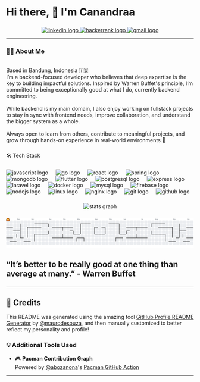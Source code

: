 <h1 align="left">Hi there, 👋 I'm Canandraa</h1>

###

<div align="center">
  <a href="https://www.linkedin.com/in/canandra" target="_blank">
    <img src="https://img.shields.io/static/v1?message=LinkedIn&logo=linkedin&label=&color=0077B5&logoColor=white&labelColor=&style=for-the-badge" height="20" alt="linkedin logo"  />
  </a>
  <a href="https://www.hackerrank.com/profile/canandraekaa" target="_blank">
    <img src="https://img.shields.io/static/v1?message=HackerRank&logo=hackerrank&label=&color=2EC866&logoColor=white&labelColor=&style=for-the-badge" height="20" alt="hackerrank logo"  />
  </a>
  <a href="mailto:canandra.dev@gmail.com" target="_blank">
    <img src="https://img.shields.io/static/v1?message=Gmail&logo=gmail&label=&color=D14836&logoColor=white&labelColor=&style=for-the-badge" height="20" alt="gmail logo"  />
  </a>
</div>

---

### 👨‍💻 About Me

<p align="left"><br>Based in Bandung, Indonesia 🇮🇩  <br>I’m a backend-focused developer who believes that deep expertise is the key to building impactful solutions. Inspired by Warren Buffet's principle, I’m committed to being exceptionally good at what I do, currently backend engineering.  <br><br>While backend is my main domain, I also enjoy working on fullstack projects to stay in sync with frontend needs, improve collaboration, and understand the bigger system as a whole.  <br><br>Always open to learn from others, contribute to meaningful projects, and grow through hands-on experience in real-world environments 🚀</p>

###

<p align="left">🛠️ Tech Stack</p>

###

<div align="left">
  <img src="https://img.shields.io/badge/JavaScript-F7DF1E?logo=javascript&logoColor=black&style=for-the-badge" height="40" alt="javascript logo"  />
  <img width="12" />
  <img src="https://img.shields.io/badge/Go-00ADD8?logo=go&logoColor=white&style=for-the-badge" height="40" alt="go logo"  />
  <img width="12" />
  <img src="https://img.shields.io/badge/React-61DAFB?logo=react&logoColor=black&style=for-the-badge" height="40" alt="react logo"  />
  <img width="12" />
  <img src="https://img.shields.io/badge/Spring-6DB33F?logo=spring&logoColor=black&style=for-the-badge" height="40" alt="spring logo"  />
  <img width="12" />
  <img src="https://img.shields.io/badge/MongoDB-47A248?logo=mongodb&logoColor=white&style=for-the-badge" height="40" alt="mongodb logo"  />
  <img width="12" />
  <img src="https://img.shields.io/badge/Flutter-02569B?logo=flutter&logoColor=white&style=for-the-badge" height="40" alt="flutter logo"  />
  <img width="12" />
  <img src="https://img.shields.io/badge/PostgreSQL-4169E1?logo=postgresql&logoColor=white&style=for-the-badge" height="40" alt="postgresql logo"  />
  <img width="12" />
  <img src="https://img.shields.io/badge/Express-000000?logo=express&logoColor=white&style=for-the-badge" height="40" alt="express logo"  />
  <img width="12" />
  <img src="https://img.shields.io/badge/Laravel-FF2D20?logo=laravel&logoColor=white&style=for-the-badge" height="40" alt="laravel logo"  />
  <img width="12" />
  <img src="https://img.shields.io/badge/Docker-2496ED?logo=docker&logoColor=white&style=for-the-badge" height="40" alt="docker logo"  />
  <img width="12" />
  <img src="https://img.shields.io/badge/MySQL-4479A1?logo=mysql&logoColor=white&style=for-the-badge" height="40" alt="mysql logo"  />
  <img width="12" />
  <img src="https://img.shields.io/badge/Firebase-FFCA28?logo=firebase&logoColor=black&style=for-the-badge" height="40" alt="firebase logo"  />
  <img width="12" />
  <img src="https://img.shields.io/badge/Node.js-339933?logo=nodedotjs&logoColor=white&style=for-the-badge" height="40" alt="nodejs logo"  />
  <img width="12" />
  <img src="https://img.shields.io/badge/Linux-FCC624?logo=linux&logoColor=black&style=for-the-badge" height="40" alt="linux logo"  />
  <img width="12" />
  <img src="https://img.shields.io/badge/NGINX-009639?logo=nginx&logoColor=white&style=for-the-badge" height="40" alt="nginx logo"  />
  <img width="12" />
  <img src="https://img.shields.io/badge/Git-F05032?logo=git&logoColor=white&style=for-the-badge" height="40" alt="git logo"  />
  <img width="12" />
  <img src="https://img.shields.io/badge/GitHub-181717?logo=github&logoColor=white&style=for-the-badge" height="40" alt="github logo"  />
</div>

###

<div align="center">
  <img src="https://github-readme-stats.vercel.app/api?username=Quineeryn&hide_title=false&hide_rank=false&show_icons=true&cache_bust&include_all_commits=true&count_private=true&disable_animations=false&theme=github_dark&locale=en&hide_border=true&order=1" height="156" alt="stats graph"  />
</div>

###

<picture>
  <source media="(prefers-color-scheme: dark)" srcset="https://raw.githubusercontent.com/Quineeryn/Quineeryn/output/pacman-contribution-graph-dark.svg">
  <source media="(prefers-color-scheme: light)" srcset="https://raw.githubusercontent.com/Quineeryn/Quineeryn/output/pacman-contribution-graph.svg">
  <img alt="pacman contribution graph" src="https://raw.githubusercontent.com/Quineeryn/Quineeryn/output/pacman-contribution-graph.svg">
</picture>

###

<h2 align="left">“It’s better to be really good at one thing than average at many.” - Warren Buffet</h2>

###

---

## 🙌 Credits

This README was generated using the amazing tool [GitHub Profile README Generator](https://github.com/maurodesouza/profile-readme-generator) by [@maurodesouza](https://github.com/maurodesouza), and then manually customized to better reflect my personality and profile!

### 💡 Additional Tools Used

- 🎮 **Pacman Contribution Graph**  
  Powered by [@abozanona](https://github.com/abozanona)'s [Pacman GitHub Action](https://github.com/abozanona/pacman-contribution-graph)

---


